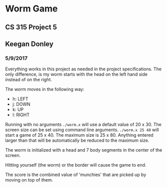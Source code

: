 # Worm Game
## CS 315 Project 5
## Keegan Donley
### 5/9/2017

Everything works in this project as needed in the project specifications.
The only difference, is my worm starts with the head on the left hand side instead
of on the right.


The worm moves in the following way:

- h: LEFT
- j: DOWN
- k: UP
- l: RIGHT

Running with no arguments `./worm.x` will use a default value of 20 x 30. The screen size can be set using
command line arguments. `./worm.x 25 40` will start a game of 25 x 40. The maximum size is 25 x 80. Anything
entered larger than that will be automatically be reduced to the maximum size.

The worm is initialized with a head and 7 body segments in the center of the screen.

Hitting yourself (the worm) or the border will cause the game to end.

The score is the combined value of 'munchies' that are picked up by moving on top of them.
